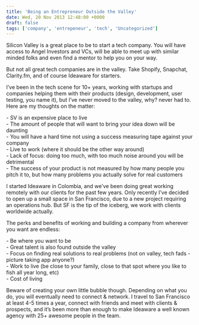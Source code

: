 ```yaml
---
title: 'Being an Entrepreneur Outside the Valley'
date: Wed, 20 Nov 2013 12:48:00 +0000
draft: false
tags: ['company', 'entrepeneur', 'tech', 'Uncategorized']
---
```


Silicon Valley is a great place to be to start a tech company. You will have access to Angel Investors and VCs, will be able to meet up with similar minded folks and even find a mentor to help you on your way.

But not all great tech companies are in the valley. Take Shopify, Snapchat, Clarity.fm, and of course Ideaware for starters.

I’ve been in the tech scene for 10+ years, working with startups and companies helping them with their products (design, development, user testing, you name it), but I’ve never moved to the valley, why? never had to. Here are my thoughts on the matter:

\- SV is an expensive place to live  
\- The amount of people that will want to bring your idea down will be daunting  
\- You will have a hard time not using a success measuring tape against your company  
\- Live to work (where it should be the other way around)  
\- Lack of focus: doing too much, with too much noise around you will be detrimental  
\- The success of your product is not measured by how many people you pitch it to, but how many problems you actually solve for real customers

I started Ideaware in Colombia, and we’ve been doing great working remotely with our clients for the past few years. Only recently I’ve decided to open up a small space in San Francisco, due to a new project requiring an operations hub. But SF is the tip of the iceberg, we work with clients worldwide actually.

The perks and benefits of working and building a company from wherever you want are endless:

\- Be where you want to be  
\- Great talent is also found outside the valley  
\- Focus on finding real solutions to real problems (not on valley, tech fads - picture taking app anyone?)  
\- Work to live (be close to your family, close to that spot where you like to fish all year long, etc)  
\- Cost of living

Beware of creating your own little bubble though. Depending on what you do, you will eventually need to connect & network. I travel to San Francisco at least 4-5 times a year, connect with friends and meet with clients & prospects, and it’s been more than enough to make Ideaware a well known agency with 25+ awesome people in the team.